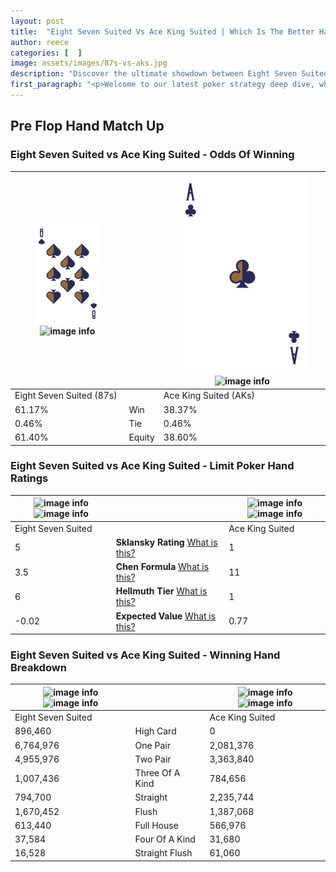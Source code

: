 ```yaml
---
layout: post
title:  "Eight Seven Suited Vs Ace King Suited | Which Is The Better Hand In Poker? A Complete Guide"
author: reece
categories: [  ]
image: assets/images/87s-vs-aks.jpg
description: "Discover the ultimate showdown between Eight Seven Suited and Ace King Suited in poker! Uncover the odds, strategies, and scenarios where one hand triumphs over the other. Get ready to up your poker game with this thrilling analysis."
first_paragraph: "<p>Welcome to our latest poker strategy deep dive, where we're pitting two distinct hands against each other in a high-stakes showdown: Eight Seven Suited vs Ace King Suited.</p><p>In the dynamic world of poker, every decision counts, and knowing which hand holds the upper hand is key to your success at the table.</p><p>In this article, we'll dissect these two hands, explore the scenarios where one dominates the other, and equip you with the knowledge to make strategic choices that can tip the odds in your favor.</p><p>Get ready to unravel the intriguing dynamics of these poker hands and elevate your game to new heights.</p>"
---
```




[comment]: # (sp0)

## Pre Flop Hand Match Up

<div class="table hand-ratings" markdown="1"> 



### Eight Seven Suited vs Ace King Suited - Odds Of Winning


    
| ![image info](assets/images/hand1/8.png) ![image info](assets/images/hand1/7s.png) |  | ![image info](assets/images/hand2/a.png) ![image info](assets/images/hand2/ks.png) |
| -------- | -------- | -------- |
| Eight Seven Suited (87s) |  | Ace King Suited (AKs) |
| 61.17% | Win | 38.37% |
| 0.46% | Tie | 0.46% |
| 61.40% | Equity | 38.60% |




[comment]: # (sp1)



### Eight Seven Suited vs Ace King Suited - Limit Poker Hand Ratings


    
| ![image info](https://www.riverpairs.com/assets/images/hand1/8.png) ![image info](https://www.riverpairs.com/assets/images/hand1/7s.png) |  | ![image info](https://www.riverpairs.com/assets/images/hand2/a.png) ![image info](https://www.riverpairs.com/assets/images/hand2/ks.png) |
| -------- | -------- | -------- |
| Eight Seven Suited |  | Ace King Suited |
| 5 | **Sklansky Rating** [What is this?](/sklansky-rating-explained) | 1 |
| 3.5 | **Chen Formula** [What is this?](/chen-formula-explained) | 11 |
| 6 | **Hellmuth Tier** [What is this?](/Hellmuth-tier-explained) | 1 |
| -0.02 | **Expected Value** [What is this?](/expected-value-explained) | 0.77 |




[comment]: # (sp2)



### Eight Seven Suited vs Ace King Suited - Winning Hand Breakdown


    
| ![image info](https://www.riverpairs.com/assets/images/hand1/8.png) ![image info](https://www.riverpairs.com/assets/images/hand1/7s.png) |  | ![image info](https://www.riverpairs.com/assets/images/hand2/a.png) ![image info](https://www.riverpairs.com/assets/images/hand2/ks.png) |
| -------- | -------- | -------- |
| Eight Seven Suited |  | Ace King Suited |
| 896,460 | High Card | 0 |
| 6,764,976 | One Pair | 2,081,376 |
| 4,955,976 | Two Pair | 3,363,840 |
| 1,007,436 | Three Of A Kind | 784,656 |
| 794,700 | Straight | 2,235,744 |
| 1,670,452 | Flush | 1,387,068 |
| 613,440 | Full House | 566,976 |
| 37,584 | Four Of A Kind | 31,680 |
| 16,528 | Straight Flush | 61,060 |




[comment]: # (sp3)



</div>

[comment]: # (sp4)



[comment]: # (sp5)

